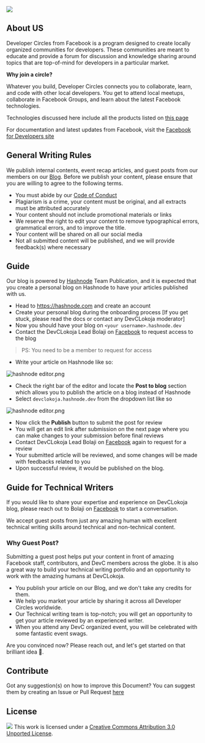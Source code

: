 ![](https://cdn.hashnode.com/res/hashnode/image/upload/v1567400586419/fC9LKdWOM.png)

## About US

Developer Circles from Facebook is a program designed to create locally organized communities for developers. These communities are meant to educate and provide a forum for discussion and knowledge sharing around topics that are top-of-mind for developers in a particular market.

**Why join a circle?**

Whatever you build, Developer Circles connects you to collaborate, learn, and code with other local developers.
You get to attend local meetups, collaborate in Facebook Groups, and learn about the latest Facebook technologies. 

Technologies discussed here include all the products listed on [this page](https://developers.facebook.com/products)

For documentation and latest updates from Facebook, visit the [Facebook for Developers site](https://developers.facebook.com)

## General Writing Rules

We publish internal contents, event recap articles, and guest posts from our members on our [Blog](https://devclokoja.hashnode.dev). Before we publish your content, please ensure that you are willing to agree to the following terms.

- You must abide by our [Code of Conduct](https://facebook.com/groups/devclokoja/about/)
- Plagiarism is a crime, your content must be original, and all extracts must be attributed accurately
- Your content should not include promotional materials or links
- We reserve the right to edit your content to remove typographical errors, grammatical errors, and to improve the title.
- Your content will be shared on all our social media
- Not all submitted content will be published, and we will provide feedback(s) where necessary


## Guide
  
Our blog is powered by [Hashnode](https://hashnode.com) Team Publication, and it is expected that you create a personal blog on Hashnode to have your articles published with us.

- Head to https://hashnode.com and create an account
- Create your personal blog during the onboarding process [If you get stuck, please read the docs or contact any DevCLokoja moderator]
- Now you should have your blog on `<your username>.hashnode.dev`
- Contact the DevCLokoja Lead Bolaji on [Facebook](https://facebook.com/iambolajiayo) to request access to the blog

> PS: You need to be a member to request for access

- Write your article on Hashnode like so:

![hashnode editor.png](https://cdn.hashnode.com/res/hashnode/image/upload/v1593350578930/_5FYw7dnl.png)

- Check the right bar of the editor and locate the **Post to blog** section which allows you to publish the article on a blog instead of Hashnode
- Select `devclokoja.hashnode.dev` from the dropdown list like so

![hashnode editor.png](https://cdn.hashnode.com/res/hashnode/image/upload/v1593350754484/hEhoeU-kT.png)

- Now click the **Publish** button to submit the post for review
- You will get an edit link after submission on the next page where you can make changes to your submission before final reviews
- Contact DevCLokoja Lead Bolaji on [Facebook](https://facebook.com/iambolajiayo) again to request for a review
- Your submitted article will be reviewed, and some changes will be made with feedbacks related to you
- Upon successful review, it would be published on the blog.

## Guide for Technical Writers

If you would like to share your expertise and experience on DevCLokoja blog, please reach out to Bolaji on [Facebook](https://facebook.com/iambolajiayo) to start a conversation.

We accept guest posts from just any amazing human with excellent technical writing skills around technical and non-technical content.

### Why Guest Post?

Submitting a guest post helps put your content in front of amazing Facebook staff, contributors, and DevC members across the globe. It is also a great way to build your technical writing portfolio and an opportunity to work with the amazing humans at DevCLokoja.

- You publish your article on our Blog, and we don't take any credits for them.
- We help you market your article by sharing it across all Developer Circles worldwide.
- Our Technical writing team is top-notch; you will get an opportunity to get your article reviewed by an experienced writer.
- When you attend any DevC organized event, you will be celebrated with some fantastic event swags.

Are you convinced now? Please reach out, and let's get started on that brilliant idea 🙂.

## Contribute

Got any suggestion(s) on how to improve this Document? You can suggest them by creating an Issue or Pull Request [here](https://github.com/devclokoja/devclokoja-blog)

## License

![](https://i.creativecommons.org/l/by/3.0/88x31.png)
This work is licensed under a [Creative Commons Attribution 3.0 Unported License](http://creativecommons.org/licenses/by/3.0/).
